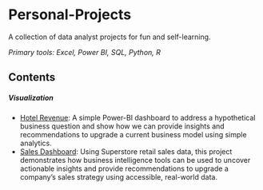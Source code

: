 # Personal-Projects
A collection of data analyst projects for fun and self-learning. 

*Primary tools: Excel, Power BI, SQL, Python, R*

## Contents
##### Visualization
- [Hotel Revenue](hotel-revenue): A simple Power-BI dashboard to address a hypothetical business question and show how we can provide insights and recommendations to upgrade a current business model using simple analytics.
- [Sales Dashboard](salesDashboard): Using Superstore retail sales data, this project demonstrates how business intelligence tools can be used to uncover actionable insights and provide recommendations to upgrade a company’s sales strategy using accessible, real-world data.
